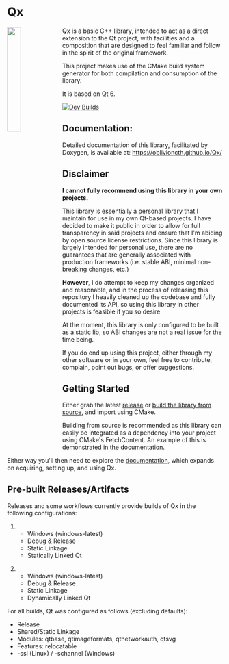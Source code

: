 # Qx
<img align="left" src="https://i.imgur.com/TzdFQfb.png" width=25%>
Qx is a basic C++ library, intended to act as a direct extension to the Qt project, with facilities and a composition that are designed to feel familiar and follow in the spirit of the original framework.

This project makes use of the CMake build system generator for both compilation and consumption of the library.

It is based on Qt 6.

[![Dev Builds](https://github.com/oblivioncth/Qx/actions/workflows/push-reaction.yml/badge.svg)](https://github.com/oblivioncth/Qx/actions/workflows/push-reaction.yml)

## Documentation:
Detailed documentation of this library, facilitated by Doxygen, is available at: https://oblivioncth.github.io/Qx/

## Disclaimer
**I cannot fully recommend using this library in your own projects.**

This library is essentially a personal library that I maintain for use in my own Qt-based projects. I have decided to make it public in order to allow for full transparency in said projects and ensure that I'm abiding by open source license restrictions. Since this library is largely intended for personal use, there are no guarantees that are generally associated with production frameworks (i.e. stable ABI, minimal non-breaking changes, etc.)

**However**, I do attempt to keep my changes organized and reasonable, and in the process of releasing this repository I heavily cleaned up the codebase and fully documented its API, so using this library in other projects is feasible if you so desire.

At the moment, this library is only configured to be built as a static lib, so ABI changes are not a real issue for the time being.

If you do end up using this project, either through my other software or in your own, feel free to contribute, complain, point out bugs, or offer suggestions.

## Getting Started
Either grab the latest [release](https://github.com/oblivioncth/Qx/releases/) or [build the library from source](https://oblivioncth.github.io/Qx/index.html#autotoc_md3), and import using CMake.

Building from source is recommended as this library can easily be integrated as a dependency into your project using CMake's FetchContent. An example of this is demonstrated in the documentation.

Either way you'll then need to explore the [documentation](https://oblivioncth.github.io/Qx/index.html), which expands on acquiring, setting up, and using Qx.

## Pre-built Releases/Artifacts

Releases and some workflows currently provide builds of Qx in the following configurations:

1) - Windows (windows-latest)
    - Debug & Release
    - Static Linkage
    - Statically Linked Qt
>>
2) - Windows (windows-latest)
	- Debug & Release
	- Static Linkage
	- Dynamically Linked Qt

For all builds, Qt was configured as follows (excluding defaults):

 - Release
 - Shared/Static Linkage
 - Modules: qtbase, qtimageformats, qtnetworkauth, qtsvg
 - Features: relocatable
 - -ssl (Linux) / -schannel (Windows)
